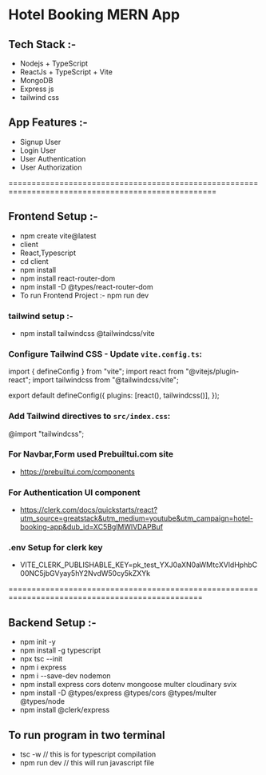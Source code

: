 # Hotel Booking MERN App

## Tech Stack :-
- Nodejs + TypeScript
- ReactJs + TypeScript + Vite
- MongoDB
- Express js
- tailwind css


## App Features :-
- Signup User
- Login User
- User Authentication
- User Authorization

===================================================================================================
## Frontend Setup :-
- npm create vite@latest
- client
- React,Typescript
- cd client
- npm install
- npm install react-router-dom
- npm install -D @types/react-router-dom
- To run Frontend Project :-  npm run dev

### tailwind setup :-
- npm install tailwindcss @tailwindcss/vite

###  Configure Tailwind CSS - Update `vite.config.ts`:
import { defineConfig } from "vite";
import react from "@vitejs/plugin-react";
import tailwindcss from "@tailwindcss/vite";

export default defineConfig({
     plugins: [react(), tailwindcss()],
});

### Add Tailwind directives to `src/index.css`:
   @import "tailwindcss";

### For Navbar,Form used Prebuiltui.com site
- https://prebuiltui.com/components

### For Authentication UI component
- https://clerk.com/docs/quickstarts/react?utm_source=greatstack&utm_medium=youtube&utm_campaign=hotel-booking-app&dub_id=XC5BglMWlVDAPBuf

### .env Setup for clerk key
- VITE_CLERK_PUBLISHABLE_KEY=pk_test_YXJ0aXN0aWMtcXVldHphbC00NC5jbGVyay5hY2NvdW50cy5kZXYk

================================================================================================
## Backend Setup :-
- npm init -y
- npm install -g typescript
- npx tsc --init
- npm i express
- npm i --save-dev nodemon
- npm install express cors dotenv mongoose multer cloudinary svix
- npm install -D @types/express @types/cors @types/multer @types/node
- npm install @clerk/express

## To run program in two terminal
- tsc -w // this is for typescript compilation
- npm run dev  // this will run javascript file